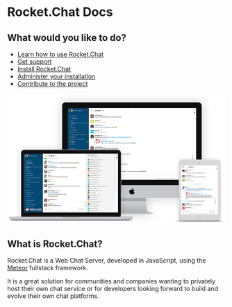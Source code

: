 # Rocket.Chat Docs
## What would you like to do?

* [Learn how to use Rocket.Chat](../user-guides/)
* [Get support](../getting-support/)
* [Install Rocket.Chat](../installation/)
* [Administer your installation](../administrator-guides/)
* [Contribute to the project](../contributing/)

![image](mockup.png)

## What is Rocket.Chat?

Rocket.Chat is a Web Chat Server, developed in JavaScript, using the [Meteor](https://www.meteor.com/install) fullstack framework.

It is a great solution for communities and companies wanting to privately host their own chat service or for developers looking forward to build and evolve their own chat platforms.
